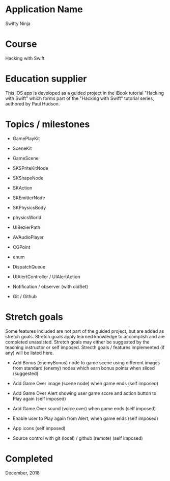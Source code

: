 # Application Name
Swifty Ninja

# Course
Hacking with Swift

# Education supplier
This iOS app is developed as a guided project in the iBook tutorial "Hacking with Swift" which forms part of the "Hacking with Swift" tutorial series, authored by Paul Hudson. 

# Topics / milestones
- GamePlayKit

- SceneKit

- GameScene

- SKSPriteKitNode

- SKShapeNode

- SKAction

- SKEmitterNode

- SKPhysicsBody

- physicsWorld

- UIBezierPath

- AVAudioPlayer

- CGPoint

- enum

- DispatchQueue

- UIAlertController / UIAlertAction

- Notification / observer (with didSet)

- Git / Github

# Stretch goals
Some features included are not part of the guided project, but are added as stretch goals. Stretch goals apply learned knowledge to accomplish and are completed unassisted. Stretch goals may either be suggested by the teaching instructor or self imposed. Strecth goals / features implemented (if any) will be listed here.

- Add Bonus (enemyBonus) node to game scene using different images from standard (enemy) nodes which earn bonus points when sliced (suggested)

- Add Game Over image (scene node) when game ends (self imposed)

- Add Game Over Alert showing user game score and action button to Play again (self imposed)

- Add Game Over sound (voice over) when game ends (self imposed)

- Enable user to Play again from Alert, when game ends (self imposed)

- App icons (self imposed)

- Source control with git (local) / github (remote) (self imposed)


# Completed
December, 2018
